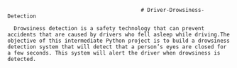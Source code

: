                                               # Driver-Drowsiness-Detection
                                            
      Drowsiness detection is a safety technology that can prevent accidents that are caused by drivers who fell asleep while driving.The objective of this intermediate Python project is to build a drowsiness detection system that will detect that a person’s eyes are closed for a few seconds. This system will alert the driver when drowsiness is detected.
